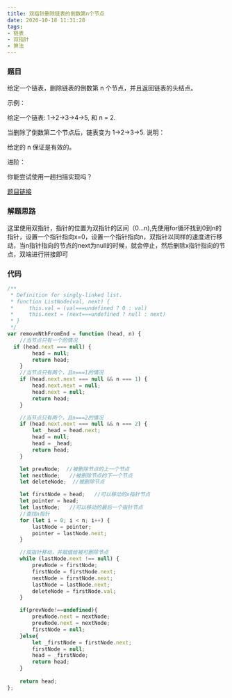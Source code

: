 ```yaml
---
title: 双指针删除链表的倒数第n个节点
date: 2020-10-18 11:31:28
tags:
- 链表
- 双指针
- 算法
---
```

### 题目
给定一个链表，删除链表的倒数第 n 个节点，并且返回链表的头结点。

示例：

给定一个链表: 1->2->3->4->5, 和 n = 2.

当删除了倒数第二个节点后，链表变为 1->2->3->5.
说明：

给定的 n 保证是有效的。

进阶：

你能尝试使用一趟扫描实现吗？

<!-- more -->

[题目链接](https://leetcode-cn.com/problems/remove-nth-node-from-end-of-list)


### 解题思路
这里使用双指针，指针的位置为双指针的区间（0...n),先使用for循环找到0到n的指针，设置一个指针指向x=0，设置一个指针指向n，双指针以同样的速度进行移动，当n指针指向的节点的next为null的时候，就会停止，然后删除x指针指向的节点，双端进行拼接即可

### 代码

```javascript
/**
 * Definition for singly-linked list.
 * function ListNode(val, next) {
 *     this.val = (val===undefined ? 0 : val)
 *     this.next = (next===undefined ? null : next)
 * }
 */
var removeNthFromEnd = function (head, n) {
    //当节点只有一个的情况
  if (head.next === null) {
        head = null;
        return head;
    }
    //当节点只有两个，且n===1的情况
    if (head.next.next === null && n === 1) {
        head.next.next = null;
        head.next = null;
        return head;
    }

    //当节点只有两个，且n===2的情况
    if (head.next.next === null && n === 2) {
        let _head = head.next;
        head = null;
        head = _head;
        return head;
    }

    let prevNode;  //被删除节点的上一个节点
    let nextNode;   //被删除节点的下一个节点
    let deleteNode;  //被删除节点

    let firstNode = head;   //可以移动的x指针节点
    let pointer = head;    
    let lastNode;   //可以移动的最后一个指针节点
    //查找n指针
    for (let i = 0; i < n; i++) {
        lastNode = pointer;
        pointer = lastNode.next;
    }

    //双指针移动，并赋值给被可删除节点
    while (lastNode.next !== null) {
        prevNode = firstNode;
        firstNode = firstNode.next;
        nextNode = firstNode.next;
        lastNode = lastNode.next;
        deleteNode = firstNode.val;
    }

    if(prevNode!==undefined){
        prevNode.next = nextNode;
        prevNode.next = nextNode;
        firstNode = null;
    }else{
        let _firstNode = firstNode.next;
        firstNode = null;
        head = _firstNode;
        return head;
    }
   
    return head;
};
```
